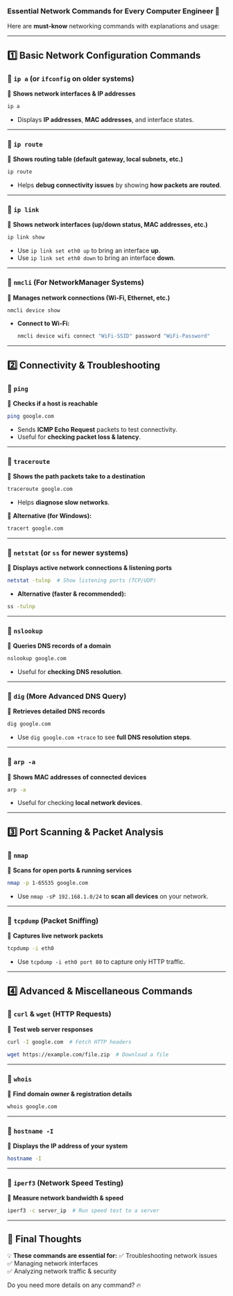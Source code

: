 ### **Essential Network Commands for Every Computer Engineer 🚀**  

Here are **must-know** networking commands with explanations and usage:

---

## **1️⃣ Basic Network Configuration Commands**
### **🔹 `ip a` (or `ifconfig` on older systems)**
📌 **Shows network interfaces & IP addresses**  
```sh
ip a
```
- Displays **IP addresses**, **MAC addresses**, and interface states.

---

### **🔹 `ip route`**
📌 **Shows routing table (default gateway, local subnets, etc.)**  
```sh
ip route
```
- Helps **debug connectivity issues** by showing **how packets are routed**.

---

### **🔹 `ip link`**
📌 **Shows network interfaces (up/down status, MAC addresses, etc.)**  
```sh
ip link show
```
- Use `ip link set eth0 up` to bring an interface **up**.
- Use `ip link set eth0 down` to bring an interface **down**.

---

### **🔹 `nmcli` (For NetworkManager Systems)**
📌 **Manages network connections (Wi-Fi, Ethernet, etc.)**  
```sh
nmcli device show
```
- **Connect to Wi-Fi:**  
  ```sh
  nmcli device wifi connect "WiFi-SSID" password "WiFi-Password"
  ```

---

## **2️⃣ Connectivity & Troubleshooting**
### **🔹 `ping`**
📌 **Checks if a host is reachable**  
```sh
ping google.com
```
- Sends **ICMP Echo Request** packets to test connectivity.
- Useful for **checking packet loss & latency**.

---

### **🔹 `traceroute`**
📌 **Shows the path packets take to a destination**  
```sh
traceroute google.com
```
- Helps **diagnose slow networks**.

📌 **Alternative (for Windows):**  
```cmd
tracert google.com
```

---

### **🔹 `netstat` (or `ss` for newer systems)**
📌 **Displays active network connections & listening ports**  
```sh
netstat -tulnp  # Show listening ports (TCP/UDP)
```
- **Alternative (faster & recommended):**
```sh
ss -tulnp
```

---

### **🔹 `nslookup`**
📌 **Queries DNS records of a domain**  
```sh
nslookup google.com
```
- Useful for **checking DNS resolution**.

---

### **🔹 `dig` (More Advanced DNS Query)**
📌 **Retrieves detailed DNS records**  
```sh
dig google.com
```
- Use `dig google.com +trace` to see **full DNS resolution steps**.

---

### **🔹 `arp -a`**
📌 **Shows MAC addresses of connected devices**  
```sh
arp -a
```
- Useful for checking **local network devices**.

---

## **3️⃣ Port Scanning & Packet Analysis**
### **🔹 `nmap`**
📌 **Scans for open ports & running services**  
```sh
nmap -p 1-65535 google.com
```
- Use `nmap -sP 192.168.1.0/24` to **scan all devices** on your network.

---

### **🔹 `tcpdump` (Packet Sniffing)**
📌 **Captures live network packets**  
```sh
tcpdump -i eth0
```
- Use `tcpdump -i eth0 port 80` to capture only HTTP traffic.

---

## **4️⃣ Advanced & Miscellaneous Commands**
### **🔹 `curl` & `wget` (HTTP Requests)**
📌 **Test web server responses**  
```sh
curl -I google.com  # Fetch HTTP headers
```
```sh
wget https://example.com/file.zip  # Download a file
```

---

### **🔹 `whois`**
📌 **Find domain owner & registration details**  
```sh
whois google.com
```

---

### **🔹 `hostname -I`**
📌 **Displays the IP address of your system**  
```sh
hostname -I
```

---

### **🔹 `iperf3` (Network Speed Testing)**
📌 **Measure network bandwidth & speed**  
```sh
iperf3 -c server_ip  # Run speed test to a server
```

---

## **🚀 Final Thoughts**
💡 **These commands are essential for:**
✅ Troubleshooting network issues  
✅ Managing network interfaces  
✅ Analyzing network traffic & security  

Do you need more details on any command? 🔥
